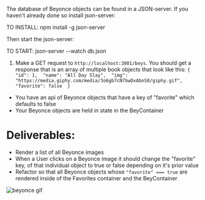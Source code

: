 The database of Beyonce objects can be found in a JSON-server. If you haven't already done so install json-server:

TO INSTALL: npm install -g json-server

Then start the json-server:

TO START: json-server --watch db.json

1. Make a GET request to `http://localhost:3001/beys`. You should get a response that is an array of multiple book objects that look like this:
   `{ "id": 1, 
   "name": "All Day Slay", 
   "img": "https://media.giphy.com/media/3o6gb7cN7bwDxAbnS8/giphy.gif", 
   "favorite": false 
   }`

- You have an api of Beyonce objects that have a key of "favorite" which defaults to false
- Your Beyonce objects are held in state in the BeyContainer

# Deliverables:

- Render a list of all Beyonce images
- When a User clicks on a Beyonce image it should change the "favorite" key, of that individual object to true or false depending on it's prior value
- Refactor so that all Beyonce objects whose `"favorite" === true` are rendered inside of the Favorites container and the BeyContainer

![beyonce gif](bey-slay.gif)
